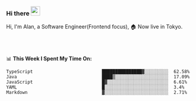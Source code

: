 ### Hi there <img src="https://media.giphy.com/media/hvRJCLFzcasrR4ia7z/giphy.gif" width="25px">

<!-- ![visitors](https://visitor-badge.glitch.me/badge?page_id=dislfyer.dislfyer) -->

Hi, I'm Alan, a Software Engineer(Frontend focus), 🏠 Now live in Tokyo.

<br/>
<br/>

📊 **This Week I Spent My Time On:**


<!--START_SECTION:waka-->

```text
TypeScript                          ███████████████▓░░░░░░░░░  62.58%
Java                                ████▒░░░░░░░░░░░░░░░░░░░░  17.09%
JavaScript                          █▓░░░░░░░░░░░░░░░░░░░░░░░  6.61%
YAML                                █░░░░░░░░░░░░░░░░░░░░░░░░  3.4%
Markdown                            ▓░░░░░░░░░░░░░░░░░░░░░░░░  2.71%
```

<!--END_SECTION:waka-->

<!--
**About Me:**
 -->
